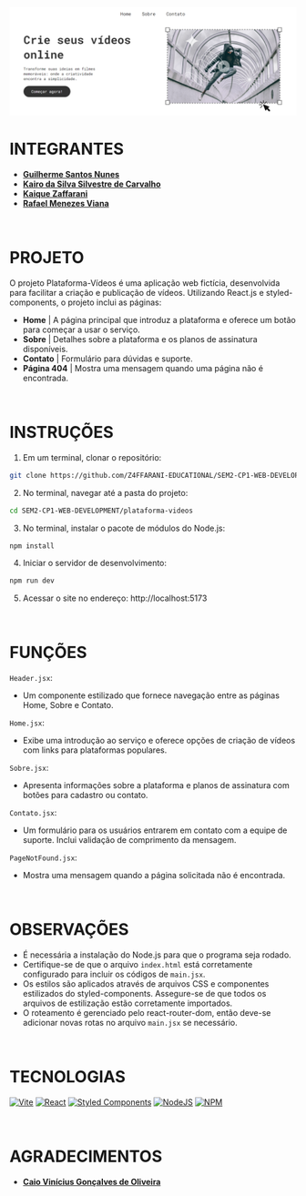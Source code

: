 ![Banner](./plataforma-videos/assets/banner.png)

# INTEGRANTES
- **[Guilherme Santos Nunes](https://github.com/sannunez)**
- **[Kairo da Silva Silvestre de Carvalho](https://github.com/KairoSilvestre)**
- **[Kaique Zaffarani](https://github.com/Z4ffarani)**
- **[Rafael Menezes Viana](https://github.com/vianafs)**

<br>

# PROJETO
O projeto Plataforma-Vídeos é uma aplicação web fictícia, desenvolvida para facilitar a criação e publicação de vídeos. Utilizando React.js e styled-components, o projeto inclui as páginas:
- **Home** | A página principal que introduz a plataforma e oferece um botão para começar a usar o serviço.
- **Sobre** | Detalhes sobre a plataforma e os planos de assinatura disponíveis.
- **Contato** | Formulário para dúvidas e suporte.
- **Página 404** | Mostra uma mensagem quando uma página não é encontrada.

<br>

# INSTRUÇÕES
1. Em um terminal, clonar o repositório:
```bash
git clone https://github.com/Z4FFARANI-EDUCATIONAL/SEM2-CP1-WEB-DEVELOPMENT.git
```

2. No terminal, navegar até a pasta do projeto:
```bash
cd SEM2-CP1-WEB-DEVELOPMENT/plataforma-videos
```

3. No terminal, instalar o pacote de módulos do Node.js:
```bash
npm install
```

4. Iniciar o servidor de desenvolvimento:
```bash
npm run dev
```

5. Acessar o site no endereço: http://localhost:5173

<br>

# FUNÇÕES
`Header.jsx`:
- Um componente estilizado que fornece navegação entre as páginas Home, Sobre e Contato.

`Home.jsx`:
- Exibe uma introdução ao serviço e oferece opções de criação de vídeos com links para plataformas populares.

`Sobre.jsx`:
- Apresenta informações sobre a plataforma e planos de assinatura com botões para cadastro ou contato.

`Contato.jsx`:
- Um formulário para os usuários entrarem em contato com a equipe de suporte. Inclui validação de comprimento da mensagem.

`PageNotFound.jsx`:
- Mostra uma mensagem quando a página solicitada não é encontrada.

<br>

# OBSERVAÇÕES
- É necessária a instalação do Node.js para que o programa seja rodado.
- Certifique-se de que o arquivo `index.html` está corretamente configurado para incluir os códigos de `main.jsx`.
- Os estilos são aplicados através de arquivos CSS e componentes estilizados do styled-components. Assegure-se de que todos os arquivos de estilização estão corretamente importados.
- O roteamento é gerenciado pelo react-router-dom, então deve-se adicionar novas rotas no arquivo `main.jsx` se necessário.

<br>

# TECNOLOGIAS
[![Vite](https://img.shields.io/badge/vite-%23646CFF.svg?style=for-the-badge&logo=vite&logoColor=white)](https://vitejs.dev)
[![React](https://img.shields.io/badge/react-%2320232a.svg?style=for-the-badge&logo=react&logoColor=%2361DAFB)](https://react.dev)
[![Styled Components](https://img.shields.io/badge/styled--components-DB7093?style=for-the-badge&logo=styled-components&logoColor=white)](https://styled-components.com)
[![NodeJS](https://img.shields.io/badge/node.js-6DA55F?style=for-the-badge&logo=node.js&logoColor=white)](https://nodejs.org/en/download/source-code)
[![NPM](https://img.shields.io/badge/NPM-%23CB3837.svg?style=for-the-badge&logo=npm&logoColor=white)](https://www.npmjs.com/package/react-router-dom)

<br>

# AGRADECIMENTOS
- **[Caio Vinícius Gonçalves de Oliveira](https://github.com/caiooliveira-tech)**
